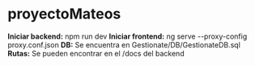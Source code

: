 # proyectoMateos

**Iniciar backend:** npm run dev
**Iniciar frontend:** ng serve --proxy-config proxy.conf.json
**DB:** Se encuentra en Gestionate/DB/GestionateDB.sql
**Rutas:** Se pueden encontrar en el /docs del backend 
